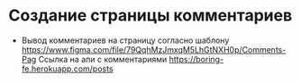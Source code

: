 # Создание страницы комментариев
- Вывод комментариев на страницу согласно шаблону https://www.figma.com/file/79QqhMzJmxqM5LhGtNXH0p/Comments-Pag
Ссылка на апи с комментариями https://boring-fe.herokuapp.com/posts
